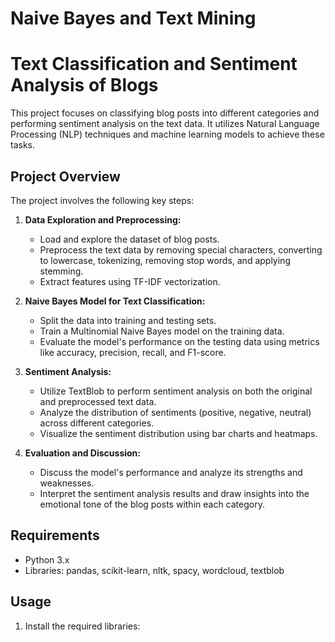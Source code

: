 #  Naive Bayes and Text Mining

# Text Classification and Sentiment Analysis of Blogs

This project focuses on classifying blog posts into different categories and performing sentiment analysis on the text data. It utilizes Natural Language Processing (NLP) techniques and machine learning models to achieve these tasks.

## Project Overview

The project involves the following key steps:

1. **Data Exploration and Preprocessing:**
   - Load and explore the dataset of blog posts.
   - Preprocess the text data by removing special characters, converting to lowercase, tokenizing, removing stop words, and applying stemming.
   - Extract features using TF-IDF vectorization.

2. **Naive Bayes Model for Text Classification:**
   - Split the data into training and testing sets.
   - Train a Multinomial Naive Bayes model on the training data.
   - Evaluate the model's performance on the testing data using metrics like accuracy, precision, recall, and F1-score.

3. **Sentiment Analysis:**
   - Utilize TextBlob to perform sentiment analysis on both the original and preprocessed text data.
   - Analyze the distribution of sentiments (positive, negative, neutral) across different categories.
   - Visualize the sentiment distribution using bar charts and heatmaps.

4. **Evaluation and Discussion:**
   - Discuss the model's performance and analyze its strengths and weaknesses.
   - Interpret the sentiment analysis results and draw insights into the emotional tone of the blog posts within each category.

## Requirements

- Python 3.x
- Libraries: pandas, scikit-learn, nltk, spacy, wordcloud, textblob

## Usage

1. Install the required libraries:
